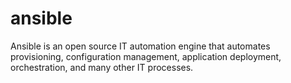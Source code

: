 # ansible
Ansible is an open source IT automation engine that automates provisioning, configuration management, application deployment, orchestration, and many other IT processes.
